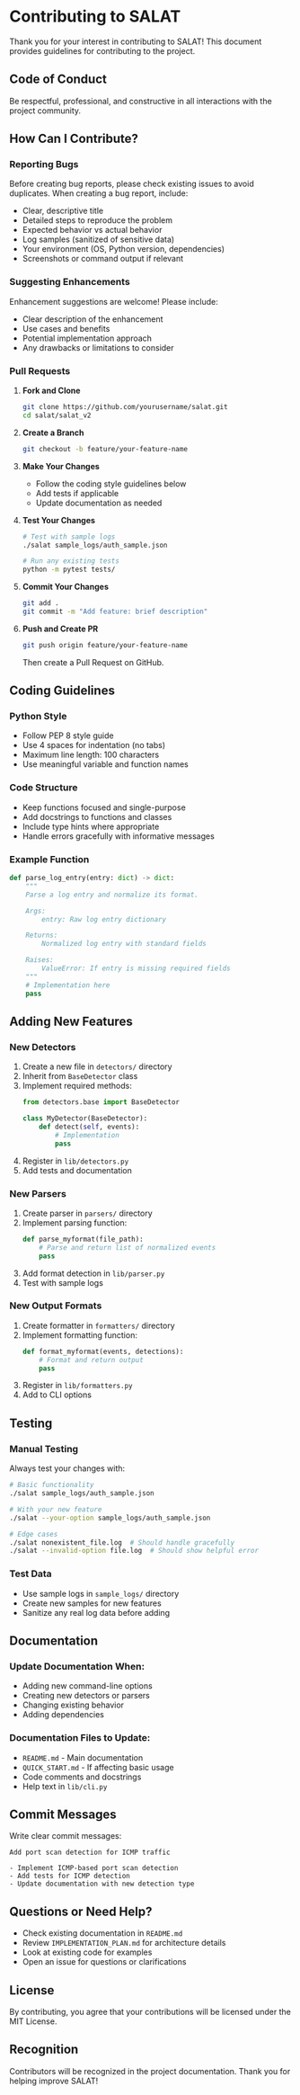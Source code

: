 # Contributing to SALAT

Thank you for your interest in contributing to SALAT! This document provides guidelines for contributing to the project.

## Code of Conduct

Be respectful, professional, and constructive in all interactions with the project community.

## How Can I Contribute?

### Reporting Bugs

Before creating bug reports, please check existing issues to avoid duplicates. When creating a bug report, include:

- Clear, descriptive title
- Detailed steps to reproduce the problem
- Expected behavior vs actual behavior
- Log samples (sanitized of sensitive data)
- Your environment (OS, Python version, dependencies)
- Screenshots or command output if relevant

### Suggesting Enhancements

Enhancement suggestions are welcome! Please include:

- Clear description of the enhancement
- Use cases and benefits
- Potential implementation approach
- Any drawbacks or limitations to consider

### Pull Requests

1. **Fork and Clone**
   ```bash
   git clone https://github.com/yourusername/salat.git
   cd salat/salat_v2
   ```

2. **Create a Branch**
   ```bash
   git checkout -b feature/your-feature-name
   ```

3. **Make Your Changes**
   - Follow the coding style guidelines below
   - Add tests if applicable
   - Update documentation as needed

4. **Test Your Changes**
   ```bash
   # Test with sample logs
   ./salat sample_logs/auth_sample.json

   # Run any existing tests
   python -m pytest tests/
   ```

5. **Commit Your Changes**
   ```bash
   git add .
   git commit -m "Add feature: brief description"
   ```

6. **Push and Create PR**
   ```bash
   git push origin feature/your-feature-name
   ```
   Then create a Pull Request on GitHub.

## Coding Guidelines

### Python Style

- Follow PEP 8 style guide
- Use 4 spaces for indentation (no tabs)
- Maximum line length: 100 characters
- Use meaningful variable and function names

### Code Structure

- Keep functions focused and single-purpose
- Add docstrings to functions and classes
- Include type hints where appropriate
- Handle errors gracefully with informative messages

### Example Function

```python
def parse_log_entry(entry: dict) -> dict:
    """
    Parse a log entry and normalize its format.

    Args:
        entry: Raw log entry dictionary

    Returns:
        Normalized log entry with standard fields

    Raises:
        ValueError: If entry is missing required fields
    """
    # Implementation here
    pass
```

## Adding New Features

### New Detectors

1. Create a new file in `detectors/` directory
2. Inherit from `BaseDetector` class
3. Implement required methods:
   ```python
   from detectors.base import BaseDetector

   class MyDetector(BaseDetector):
       def detect(self, events):
           # Implementation
           pass
   ```
4. Register in `lib/detectors.py`
5. Add tests and documentation

### New Parsers

1. Create parser in `parsers/` directory
2. Implement parsing function:
   ```python
   def parse_myformat(file_path):
       # Parse and return list of normalized events
       pass
   ```
3. Add format detection in `lib/parser.py`
4. Test with sample logs

### New Output Formats

1. Create formatter in `formatters/` directory
2. Implement formatting function:
   ```python
   def format_myformat(events, detections):
       # Format and return output
       pass
   ```
3. Register in `lib/formatters.py`
4. Add to CLI options

## Testing

### Manual Testing

Always test your changes with:

```bash
# Basic functionality
./salat sample_logs/auth_sample.json

# With your new feature
./salat --your-option sample_logs/auth_sample.json

# Edge cases
./salat nonexistent_file.log  # Should handle gracefully
./salat --invalid-option file.log  # Should show helpful error
```

### Test Data

- Use sample logs in `sample_logs/` directory
- Create new samples for new features
- Sanitize any real log data before adding

## Documentation

### Update Documentation When:

- Adding new command-line options
- Creating new detectors or parsers
- Changing existing behavior
- Adding dependencies

### Documentation Files to Update:

- `README.md` - Main documentation
- `QUICK_START.md` - If affecting basic usage
- Code comments and docstrings
- Help text in `lib/cli.py`

## Commit Messages

Write clear commit messages:

```
Add port scan detection for ICMP traffic

- Implement ICMP-based port scan detection
- Add tests for ICMP detection
- Update documentation with new detection type
```

## Questions or Need Help?

- Check existing documentation in `README.md`
- Review `IMPLEMENTATION_PLAN.md` for architecture details
- Look at existing code for examples
- Open an issue for questions or clarifications

## License

By contributing, you agree that your contributions will be licensed under the MIT License.

## Recognition

Contributors will be recognized in the project documentation. Thank you for helping improve SALAT!
